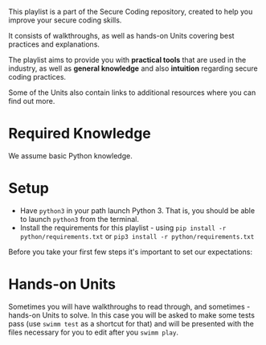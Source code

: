 This playlist is a part of the Secure Coding repository, created to help you improve your secure coding skills.

It consists of walkthroughs, as well as hands-on Units covering best practices and explanations.

The playlist aims to provide you with **practical tools** that are used in the industry, as well as **general knowledge** and also **intuition** regarding secure coding practices.

Some of the Units also contain links to additional resources where you can find out more.

# Required Knowledge
We assume basic Python knowledge.

# Setup
* Have `python3` in your path launch Python 3. That is, you should be able to launch `python3` from the terminal.
* Install the requirements for this playlist - using `pip install -r python/requirements.txt` or `pip3 install -r python/requirements.txt`

Before you take your first few steps it's important to set our expectations:

# Hands-on Units
Sometimes you will have walkthroughs to read through, and sometimes - hands-on Units to solve. In this case you will be asked to make some tests pass (use `swimm test` as a shortcut for that) and will be presented with the files necessary for you to edit after you `swimm play`.